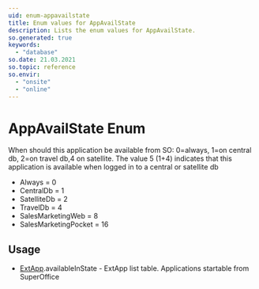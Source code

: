 ```yaml
---
uid: enum-appavailstate
title: Enum values for AppAvailState
description: Lists the enum values for AppAvailState.
so.generated: true
keywords:
  - "database"
so.date: 21.03.2021
so.topic: reference
so.envir:
  - "onsite"
  - "online"
---
```


# AppAvailState Enum

When should this application be available from SO: 0=always, 1=on central db, 2=on travel db,4 on satellite. The value 5 (1+4) indicates that this application is available when logged in to a central or satellite db

* Always = 0
* CentralDb = 1
* SatelliteDb = 2
* TravelDb = 4
* SalesMarketingWeb = 8
* SalesMarketingPocket = 16

## Usage

* [ExtApp](../extapp.md).availableInState - ExtApp list table. Applications startable from SuperOffice
